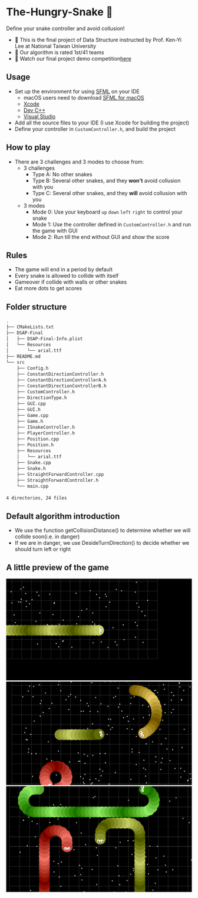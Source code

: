 # The-Hungry-Snake 🐍

Define your snake controller and avoid collusion!

- 🌴 This is the final project of Data Structure instructed by Prof. Ken-Yi Lee at National Taiwan University
- 🥇 Our algorithm is rated 1st/41 teams
- 🎥 Watch our final project demo competition[here](https://www.youtube.com/watch?v=RwqK-bDCWtg&ab_channel=FeisLee)

## Usage

- Set up the environment for using [SFML](https://www.sfml-dev.org/) on your IDE
  - macOS users need to download [SFML for macOS](https://www.sfml-dev.org/download/sfml/2.5.1/)
  - [Xcode](https://blog.csdn.net/ilovestarbucks/article/details/124425801)
  - [Dev C++](https://programming727.pixnet.net/blog/post/24516428-c++-%E8%A8%AD%E7%BD%AE-sfml-dev-c++)
  - [Visual Studio](http://n.sfs.tw/content/index/14725#azm)
- Add all the source files to your IDE (I use Xcode for building the project)
- Define your controller in `CustomController.h`, and build the project

## How to play

- There are 3 challenges and 3 modes to choose from:
  - 3 challenges
    - Type A: No other snakes
    - Type B: Several other snakes, and they **won't** avoid collusion with you
    - Type C: Several other snakes, and they **will**  avoid collusion with you
  - 3 modes
    - Mode 0: Use your keyboard `up` `down` `left` `right` to control your snake
    - Mode 1: Use the controller defined in `CustomController.h` and run the game with GUI
    - Mode 2: Run till the end without GUI and show the score

## Rules

- The game will end in a period by default
- Every snake is allowed to collide with itself
- Gameover if collide with walls or other snakes
- Eat more dots to get scores

## Folder structure

``` shell
.
├── CMakeLists.txt
├── DSAP-Final
│   ├── DSAP-Final-Info.plist
│   └── Resources
│       └── arial.ttf
├── README.md
└── src
    ├── Config.h
    ├── ConstantDirectionController.h
    ├── ConstantDirectionControllerA.h
    ├── ConstantDirectionControllerB.h
    ├── CustomController.h
    ├── DirectionType.h
    ├── GUI.cpp
    ├── GUI.h
    ├── Game.cpp
    ├── Game.h
    ├── ISnakeController.h
    ├── PlayerController.h
    ├── Position.cpp
    ├── Position.h
    ├── Resources
    │   └── arial.ttf
    ├── Snake.cpp
    ├── Snake.h
    ├── StraightForwardController.cpp
    ├── StraightForwardController.h
    └── main.cpp

4 directories, 24 files
```

## Default algorithm introduction

- We use the function getCollisionDistance() to determine whether we will collide soon(i.e. in danger)
- If we are in danger, we use DesideTurnDirection() to decide whether we should turn left or right

## A little preview of the game

![TypeA](./img/TypeA.png)
![TypeB](./img/TypeB.png)
![TypeB](./img/TypeC.png)
